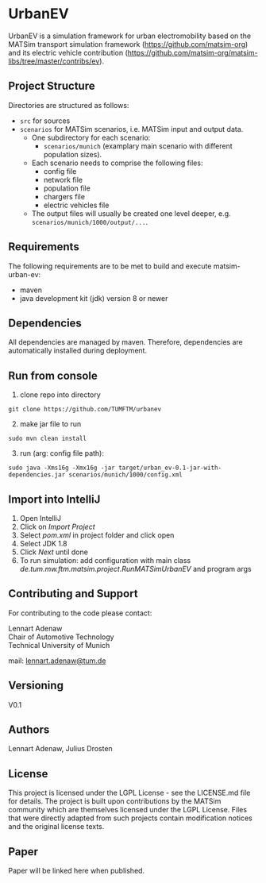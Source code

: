 # UrbanEV

UrbanEV is a simulation framework for urban electromobility based on the MATSim transport simulation framework 
(https://github.com/matsim-org) and its electric vehicle contribution (https://github.com/matsim-org/matsim-libs/tree/master/contribs/ev).

## Project Structure
Directories are structured as follows:
* `src` for sources
* `scenarios` for MATSim scenarios, i.e. MATSim input and output data.
  * One subdirectory for each scenario:
    * `scenarios/munich` (examplary main scenario with different population sizes).
  * Each scenario needs to comprise the following files:
    * config file
    * network file
    * population file
    * chargers file
    * electric vehicles file
  * The output files will usually be created one level deeper, e.g. `scenarios/munich/1000/output/...`.

## Requirements

The following requirements are to be met to build and execute matsim-urban-ev:

* maven
* java development kit (jdk) version 8 or newer

## Dependencies

All dependencies are managed by maven. Therefore, dependencies are automatically installed during deployment.

## Run from console

1. clone repo into directory
```console
git clone https://github.com/TUMFTM/urbanev
```  
2. make jar file to run
```console
sudo mvn clean install
```  
3. run (arg: config file path):
```console
sudo java -Xms16g -Xmx16g -jar target/urban_ev-0.1-jar-with-dependencies.jar scenarios/munich/1000/config.xml
```

## Import into IntelliJ

1. Open IntelliJ
2. Click on *Import Project*
3. Select *pom.xml* in project folder and click open
4. Select JDK 1.8
5. Click *Next* until done
6. To run simulation: add configuration with main class *de.tum.mw.ftm.matsim.project.RunMATSimUrbanEV* and program args

## Contributing and Support

For contributing to the code please contact:  

Lennart Adenaw  
Chair of Automotive Technology  
Technical University of Munich  
  
mail: lennart.adenaw@tum.de

## Versioning

V0.1 

## Authors

Lennart Adenaw, Julius Drosten

## License

This project is licensed under the LGPL License - see the LICENSE.md file for details. The project is built upon contributions by the MATSim community which are themselves licensed under the LGPL License. Files that were directly adapted from such projects contain modification notices and the original license texts. 

## Paper

Paper will be linked here when published.
